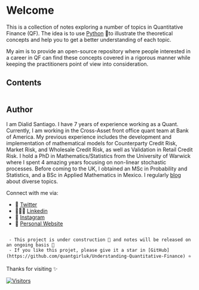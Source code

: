 # Welcome

This is a collection of notes exploring a number of topics in Quantitative Finance (QF). The idea is to use [Python](https://www.python.org) &#x1F40D;to illustrate the theoretical concepts and help you to get a better understanding of each topic.

My aim is to provide an open-source repository where people interested in a career in QF can find these concepts covered in a rigorous manner while keeping the practitioners point of view into consideration.

## Contents

```{tableofcontents}
```

## Author

I am Dialid Santiago. I have 7 years of experience working as a Quant. Currently, I am working in the Cross-Asset front office quant team at Bank of America. My previous experience includes the development and implementation of mathematical models for Counterparty Credit Risk, Market Risk, and Wholesale Credit Risk, as well as Validation in Retail Credit Risk. I hold a PhD in Mathematics/Statistics from the University of Warwick where I spent 4 amazing years focusing on non-linear stochastic processes. Before coming to the UK, I obtained an MSc in Probability and Statistics, and a BSc in Applied Mathematics in Mexico. I regularly [blog](https://quantgirl.blog) about diverse topics.

Connect with me via:

- 🦜 [Twitter](https://twitter.com/Quant_Girl)
- 👩🏽‍💼 [Linkedin](https://www.linkedin.com/in/dialidsantiago/)
- 📸 [Instagram](https://www.instagram.com/quant_girl/)
- 👾 [Personal Website](https://quantgirl.blog)

```{note}

 - This project is under construction 🦺 and notes will be released on an ongoing basis 🌱
 - If you like this projet, please give it a star in [GitHub](https://github.com/quantgirluk/Understanding-Quantitative-Finance) ⭐️ 

```

Thanks for visiting ✨

[![Visitors](https://api.visitorbadge.io/api/visitors?path=https%3A%2F%2Fquantgirluk.github.io%2FUnderstanding-Quantitative-Finance%2Fintro.html&label=Visitors&labelColor=%23d9e3f0&countColor=%23555555&style=plastic&labelStyle=none)](https://visitorbadge.io/status?path=https%3A%2F%2Fquantgirluk.github.io%2FUnderstanding-Quantitative-Finance%2Fintro.html)
